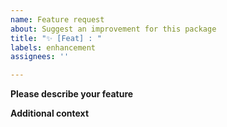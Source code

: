 ```yaml
---
name: Feature request
about: Suggest an improvement for this package
title: "✨ [Feat] : "
labels: enhancement
assignees: ''

---
```


**Please describe your feature**
<!-- A clear and concise description of a new feature request -->

**Additional context**
<!-- Add any other context or links about the feature request here. -->

